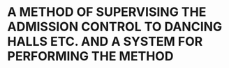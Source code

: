 # A METHOD OF SUPERVISING THE ADMISSION CONTROL TO DANCING HALLS ETC. AND A SYSTEM FOR PERFORMING THE METHOD
